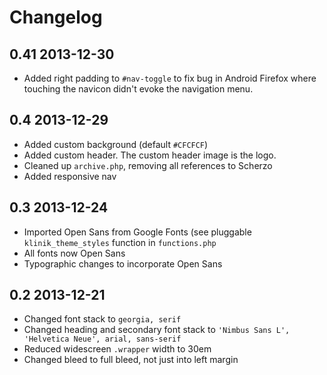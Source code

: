 # Changelog

## 0.41 2013-12-30

- Added right padding to `#nav-toggle` to fix bug in Android Firefox where touching the navicon didn't evoke the navigation menu.

## 0.4 2013-12-29

- Added custom background (default `#CFCFCF`)
- Added custom header. The custom header image is the logo.
- Cleaned up `archive.php`, removing all references to Scherzo
- Added responsive nav

## 0.3 2013-12-24

- Imported Open Sans from Google Fonts (see pluggable `klinik_theme_styles` function in `functions.php`
- All fonts now Open Sans
- Typographic changes to incorporate Open Sans

## 0.2 2013-12-21

- Changed font stack to `georgia, serif`
- Changed heading and secondary font stack to `'Nimbus Sans L', 'Helvetica Neue', arial, sans-serif`
- Reduced widescreen `.wrapper` width to 30em
- Changed bleed to full bleed, not just into left margin